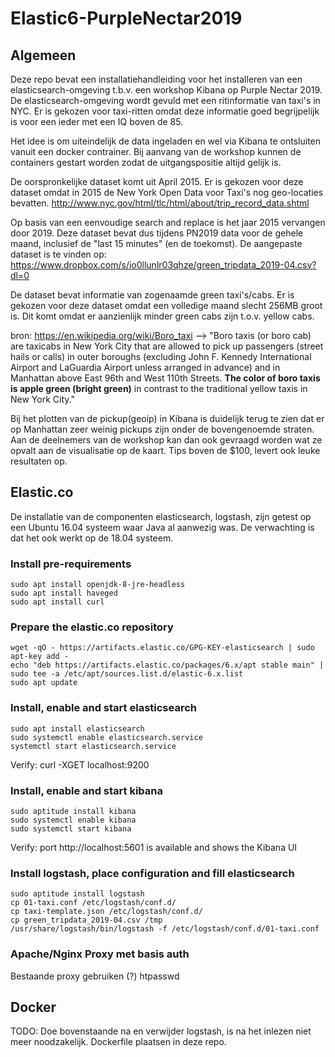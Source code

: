 # Elastic6-PurpleNectar2019

## Algemeen
Deze repo bevat een installatiehandleiding voor het installeren van een elasticsearch-omgeving t.b.v. een workshop Kibana op Purple Nectar 2019. De elasticsearch-omgeving wordt gevuld met een ritinformatie van taxi's in NYC.
Er is gekozen voor taxi-ritten omdat deze informatie goed begrijpelijk is voor een ieder met een IQ boven de 85.

Het idee is om uiteindelijk de data ingeladen en wel via Kibana te ontsluiten vanuit een docker contrainer.
Bij aanvang van de workshop kunnen de containers gestart worden zodat de uitgangspositie altijd gelijk is.

De oorspronkelijke dataset komt uit April 2015.
Er is gekozen voor deze dataset omdat in 2015 de New York Open Data voor Taxi's nog geo-locaties bevatten.
http://www.nyc.gov/html/tlc/html/about/trip_record_data.shtml

Op basis van een eenvoudige search and replace is het jaar 2015 vervangen door 2019.
Deze dataset bevat dus tijdens PN2019 data voor de gehele maand, inclusief de "last 15 minutes" (en de toekomst).
De aangepaste dataset is te vinden op:
https://www.dropbox.com/s/io0llunlr03qhze/green_tripdata_2019-04.csv?dl=0

De dataset bevat informatie van zogenaamde green taxi's/cabs.
Er is gekozen voor deze dataset omdat een volledige maand slecht 256MB groot is.
Dit komt omdat er aanzienlijk minder green cabs zijn t.o.v. yellow cabs.

bron: https://en.wikipedia.org/wiki/Boro_taxi -->
"Boro taxis (or boro cab) are taxicabs in New York City that are allowed to pick up passengers (street hails or calls) in outer boroughs (excluding John F. Kennedy International Airport and LaGuardia Airport unless arranged in advance) and in Manhattan above East 96th and West 110th Streets. **The color of boro taxis is apple green (bright green)** in contrast to the traditional yellow taxis in New York City." 

Bij het plotten van de pickup(geoip) in Kibana is duidelijk terug te zien dat er op Manhattan zeer weinig pickups zijn onder de bovengenoemde straten. Aan de deelnemers van de workshop kan dan ook gevraagd worden wat ze opvalt aan de visualisatie op de kaart. Tips boven de $100, levert ook leuke resultaten op.

## Elastic.co
De installatie van de componenten elasticsearch, logstash, zijn getest op een Ubuntu 16.04 systeem waar Java al aanwezig was.
De verwachting is dat het ook werkt op de 18.04 systeem.

### Install pre-requirements
```
sudo apt install openjdk-8-jre-headless
sudo apt install haveged
sudo apt install curl
```

### Prepare the elastic.co repository
```
wget -qO - https://artifacts.elastic.co/GPG-KEY-elasticsearch | sudo apt-key add -
echo "deb https://artifacts.elastic.co/packages/6.x/apt stable main" | sudo tee -a /etc/apt/sources.list.d/elastic-6.x.list
sudo apt update
```

### Install, enable and start elasticsearch
```
sudo apt install elasticsearch
sudo systemctl enable elasticsearch.service
systemctl start elasticsearch.service
```
Verify: curl -XGET localhost:9200


### Install, enable and start kibana
```
sudo aptitude install kibana
sudo systemctl enable kibana
sudo systemctl start kibana
```
Verify: port http://localhost:5601 is available and shows the Kibana UI


### Install logstash, place configuration and fill elasticsearch
```
sudo aptitude install logstash
cp 01-taxi.conf /etc/logstash/conf.d/
cp taxi-template.json /etc/logstash/conf.d/
cp green_tripdata_2019-04.csv /tmp
/usr/share/logstash/bin/logstash -f /etc/logstash/conf.d/01-taxi.conf
```

### Apache/Nginx Proxy met basis auth
Bestaande proxy gebruiken (?)
htpasswd

## Docker
TODO:
Doe bovenstaande na en verwijder logstash, is na het inlezen niet meer noodzakelijk.
Dockerfile plaatsen in deze repo.


